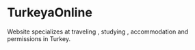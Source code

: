 # TurkeyaOnline
Website specializes at traveling , studying , accommodation and permissions in Turkey.
